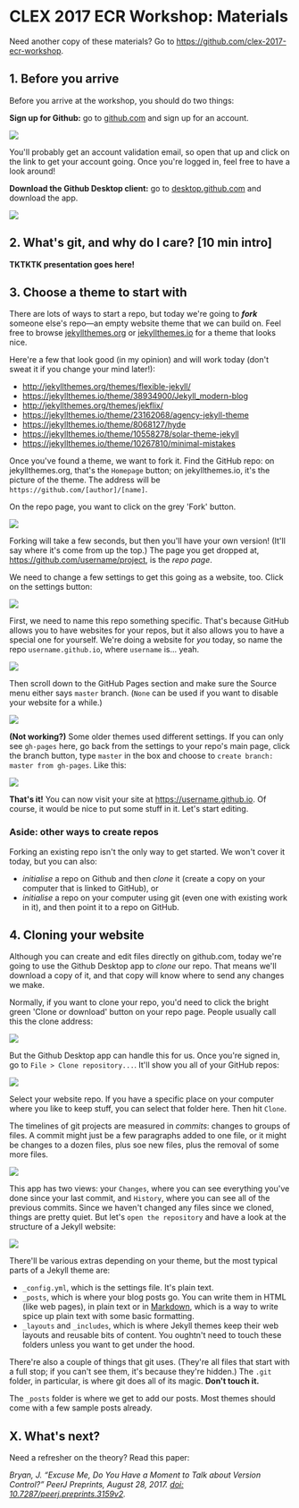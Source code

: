 # CLEX 2017 ECR Workshop: Materials

Need another copy of these materials? Go to https://github.com/clex-2017-ecr-workshop.

## 1. Before you arrive

Before you arrive at the workshop, you should do two things:

**Sign up for Github:** go to [github.com](https://github.com) and sign up for an account.

![](assets/1-1-signup.png)

You'll probably get an account validation email, so open that up and click on the link to get your account going. Once you're logged in, feel free to have a look around!

**Download the Github Desktop client:** go to [desktop.github.com](https://desktop.github.com) and download the app. 

![](assets/1-2-client-download.png)

## 2. What's git, and why do I care? [10 min intro]

**TKTKTK presentation goes here!**

## 3. Choose a theme to start with

There are lots of ways to start a repo, but today we're going to **_fork_** someone else's repo—an empty website theme that we can build on. Feel free to browse [jekyllthemes.org](http://jekyllthemes.org) or [jekyllthemes.io](https://jekyllthemes.io) for a theme that looks nice.

Here're a few that look good (in my opinion) and will work today (don't sweat it if you change your mind later!):

- http://jekyllthemes.org/themes/flexible-jekyll/
- https://jekyllthemes.io/theme/38934900/Jekyll_modern-blog
- http://jekyllthemes.org/themes/jekflix/
- https://jekyllthemes.io/theme/23162068/agency-jekyll-theme
- https://jekyllthemes.io/theme/8068127/hyde
- https://jekyllthemes.io/theme/10558278/solar-theme-jekyll
- https://jekyllthemes.io/theme/10267810/minimal-mistakes

Once you've found a theme, we want to fork it. Find the GitHub repo: on jekyllthemes.org, that's the `Homepage` button; on jekyllthemes.io, it's the picture of the theme. The address will be `https://github.com/[author]/[name]`.

On the repo page, you want to click on the grey 'Fork' button.

![](assets/github-fork.png)

Forking will take a few seconds, but then you'll have your own version! (It'll say where it's come from up the top.) The page you get dropped at, https://github.com/username/project, is the _repo page_.

We need to change a few settings to get this going as a website, too. Click on the settings button:

![](assets/github-repo-settings-button.png)

First, we need to name this repo something specific. That's because GitHub allows you to have websites for your repos, but it also allows you to have a special one for yourself. We're doing a website for _you_ today, so name the repo `username.github.io`, where `username` is... yeah.

![](assets/github-repo-settings-1.png)

Then scroll down to the GitHub Pages section and make sure the Source menu either says `master` branch. (`None` can be used if you want to disable your website for a while.)

![](assets/github-repo-settings-2.png)

**(Not working?)** Some older themes used different settings. If you can only see `gh-pages` here, go back from the settings to your repo's main page, click the branch button, type `master` in the box and choose to `create branch: master from gh-pages`. Like this:

![](assets/github-create-master.png)

**That's it!** You can now visit your site at https://username.github.io. Of course, it would be nice to put some stuff in it. Let's start editing.

### Aside: other ways to create repos

Forking an existing repo isn't the only way to get started. We won't cover it today, but you can also:

- _initialise_ a repo on Github and then _clone_ it (create a copy on your computer that is linked to GitHub), or
- _initialise_ a repo on your computer using git (even one with existing work in it), and then point it to a repo on GitHub.

## 4. Cloning your website

Although you can create and edit files directly on github.com, today we're going to use the Github Desktop app to _clone_ our repo. That means we'll download a copy of it, and that copy will know where to send any changes we make.

Normally, if you want to clone your repo, you'd need to click the bright green 'Clone or download' button on your repo page. People usually call this the clone address:

![](assets/github-clone-address.png)

But the Github Desktop app can handle this for us. Once you're signed in, go to `File > Clone repository...`. It'll show you all of your GitHub repos:

![](assets/github-desktop-clone-list.png)

Select your website repo. If you have a specific place on your computer where you like to keep stuff, you can select that folder here. Then hit `Clone`.

The timelines of git projects are measured in _commits_: changes to groups of files. A commit might just be a few paragraphs added to one file, or it might be changes to a dozen files, plus soe new files, plus the removal of some more files.

![](assets/github-desktop-fresh-clone.png)

This app has two views: your `Changes`, where you can see everything you've done since your last commit, and `History`, where you can see all of the previous commits. Since we haven't changed any files since we cloned, things are pretty quiet. But let's `open the repository` and have a look at the structure of a Jekyll website:

![](assets/jekyll-site-structure.png)

There'll be various extras depending on your theme, but the most typical parts of a Jekyll theme are:

- `_config.yml`, which is the settings file. It's plain text.
- `_posts`, which is where your blog posts go. You can write them in HTML (like web pages), in plain text or in [Markdown](https://guides.github.com/features/mastering-markdown/), which is a way to write spice up plain text with some basic formatting.
- `_layouts` and `_includes`, which is where Jekyll themes keep their web layouts and reusable bits of content. You oughtn't need to touch these folders unless you want to get under the hood.

There're also a couple of things that git uses. (They're all files that start with a full stop; if you can't see them, it's because they're hidden.) The `.git` folder, in particular, is where git does all of its magic. **Don't touch it.**

The `_posts` folder is where we get to add our posts. Most themes should come with a few sample posts already.

## X. What's next?



Need a refresher on the theory? Read this paper: 

_Bryan, J. “Excuse Me, Do You Have a Moment to Talk about Version Control?” PeerJ Preprints, August 28, 2017. [doi: 10.7287/peerj.preprints.3159v2](https://doi.org/10.7287/peerj.preprints.3159v2)._
